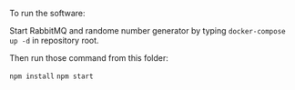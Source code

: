 To run the software:

Start RabbitMQ and randome number generator by typing `docker-compose up -d` in repository root.

Then run those command from this folder:

`npm install`
`npm start`
